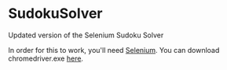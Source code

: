 # SudokuSolver
Updated version of the Selenium Sudoku Solver

In order for this to work, you'll need [Selenium](https://pypi.org/project/selenium/). You can download chromedriver.exe [here](https://chromedriver.chromium.org/downloads). 
